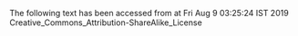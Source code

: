 The following text has been accessed from at Fri Aug 9 03:25:24 IST 2019
Creative_Commons_Attribution-ShareAlike_License
